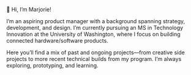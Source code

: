 👋 Hi, I’m Marjorie!

I’m an aspiring product manager with a background spanning strategy, development, and design. I’m currently pursuing an MS in Technology Innovation at the University of Washington, where I focus on building connected hardware/software products.

Here you’ll find a mix of past and ongoing projects—from creative side projects to more recent technical builds from my program. I’m always exploring, prototyping, and learning.


<!---
marjyang/marjyang is a ✨ special ✨ repository because its `README.md` (this file) appears on your GitHub profile.
You can click the Preview link to take a look at your changes.
--->

